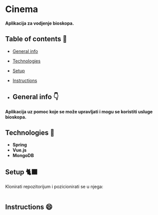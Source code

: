 # Cinema
**Aplikacija za vodjenje bioskopa.**

## Table of contents :book:
* [General info](#general-info-point_down)
* [Technologies](#technologies-wrench)
* [Setup](#setup-black_cat)
* [Instructions](#instructions-smile)

* ## General info :point_down:
**Aplikacija uz pomoc koje se može upravljati i mogu se koristiti usluge bioskopa.**

## Technologies :wrench:
- **Spring**
- **Vue.js**
- **MongoDB**

## Setup :black_cat:
Klonirati repozitorijum i pozicionirati se u njega:
```

```

## Instructions :smile:












